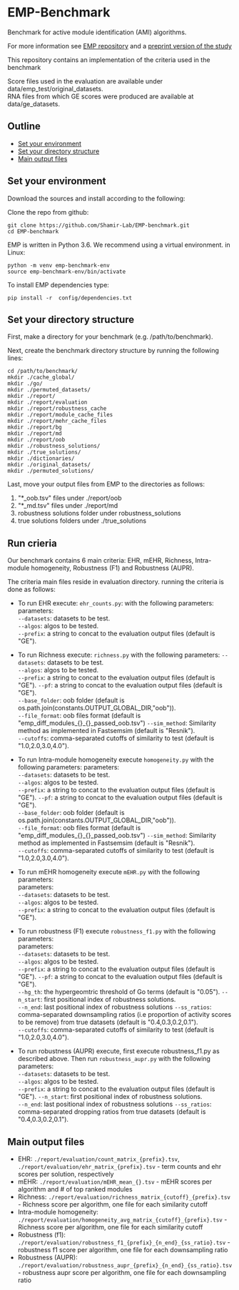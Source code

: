 # EMP-Benchmark

Benchmark for active module identification (AMI) algorithms.

For more information see [EMP repository][0] and a [preprint version of the study][1]

This repository contains an implementation of the criteria used in the benchmark  
  
Score files used in the evaluation are available under data/emp_test/original_datasets.  
RNA files from which GE scores were produced are available at data/ge_datasets.         
## Outline


- [Set your environment](#set-your-environment)
- [Set your directory structure](#integrate-your-nbmd-algorithm-with-emp)
- [Main output files](#main-output-files)

## Set your environment

Download the sources and install according to the following:

Clone the repo from github:
```
git clone https://github.com/Shamir-Lab/EMP-benchmark.git
cd EMP-benchmark
```

EMP is written in Python 3.6. We recommend using a virtual environment. in Linux:
```
python -m venv emp-benchmark-env
source emp-benchmark-env/bin/activate
```

To install EMP dependencies type:
```
pip install -r  config/dependencies.txt
```


## Set your directory structure

First, make a directory for your benchmark (e.g. /path/to/benchmark).

Next, create the benchmark directory structure by running the following lines: 

```
cd /path/to/benchmark/ 
mkdir ./cache_global/         
mkdir ./go/              
mkdir ./permuted_datasets/    
mkdir ./report/
mkdir ./report/evaluation
mkdir ./report/robustness_cache
mkdir ./report/module_cache_files
mkdir ./report/mehr_cache_files
mkdir ./report/bg
mkdir ./report/md
mkdir ./report/oob
mkdir ./robustness_solutions/ 
mkdir ./true_solutions/       
mkdir ./dictionaries/
mkdir ./original_datasets/    
mkdir ./permuted_solutions/
```

Last, move your output files from EMP to the directories as follows:
1. "*_oob.tsv" files under  ./report/oob
2. "*_md.tsv" files under  ./report/md
3. robustness solutions folder under robustness_solutions
4. true solutions folders under ./true_solutions

## Run crieria

Our benchmark contains 6 main criteria: EHR, mEHR, Richness, Intra-module homogeneity, Robustness (F1) and Robustness (AUPR).  

The criteria main files reside in evaluation directory. running the criteria is done as follows:

* To run EHR execute: `ehr_counts.py`: with the following parameters:
parameters:  
`--datasets`: datasets to be test.  
`--algos`: algos to be tested.  
`--prefix`: a string to concat to the evaluation output files (default is "GE").  
  
* To run Richness execute: `richness.py` with the following parameters:
`--datasets`: datasets to be test.  
`--algos`: algos to be tested.  
`--prefix`: a string to concat to the evaluation output files (default is "GE").
`--pf`: a string to concat to the evaluation output files (default is "GE").  
`--base_folder`: oob folder (default is os.path.join(constants.OUTPUT_GLOBAL_DIR,"oob")).  
`--file_format`: oob files format (default is "emp_diff_modules_{}_{}_passed_oob.tsv")
`--sim_method`: Similarity method as implemented in Fastsemsim (default is "Resnik").  
`--cutoffs`: comma-separated cutoffs of similarity to test (default is "1.0,2.0,3.0,4.0").

* To run Intra-module homogeneity execute `homogeneity.py` with the following parameters:
parameters:  
`--datasets`: datasets to be test.  
`--algos`: algos to be tested.  
`--prefix`: a string to concat to the evaluation output files (default is "GE").
`--pf`: a string to concat to the evaluation output files (default is "GE").  
`--base_folder`: oob folder (default is os.path.join(constants.OUTPUT_GLOBAL_DIR,"oob")).  
`--file_format`: oob files format (default is "emp_diff_modules_{}_{}_passed_oob.tsv")
`--sim_method`: Similarity method as implemented in Fastsemsim (default is "Resnik").  
`--cutoffs`: comma-separated cutoffs of similarity to test (default is "1.0,2.0,3.0,4.0").
  
* To run mEHR homogeneity execute `mEHR.py` with the following parameters:  
parameters:  
`--datasets`: datasets to be test.  
`--algos`: algos to be tested.  
`--prefix`: a string to concat to the evaluation output files (default is "GE").

  
* To run robustness (F1) execute `robustness_f1.py` with the following parameters:  
parameters:  
`--datasets`: datasets to be test.  
`--algos`: algos to be tested.  
`--prefix`: a string to concat to the evaluation output files (default is "GE").
`--pf`: a string to concat to the evaluation output files (default is "GE").  
`--hg_th`: the hypergeomtric threshold of Go terms (default is "0.05").
`--n_start`: first positional index of robustness solutions.  
`--n_end`: last positional index of robustness solutions
`--ss_ratios`: comma-separated downsampling ratios (i.e proportion of activity scores to be remove) from true datasets (default is "0.4,0.3,0.2,0.1").  
`--cutoffs`: comma-separated cutoffs of similarity to test (default is "1.0,2.0,3.0,4.0").

* To run robustness (AUPR) execute, first execute robustness_f1.py as described above. Then run `robustness_aupr.py` with the following parameters:  
`--datasets`: datasets to be test.  
`--algos`: algos to be tested.  
`--prefix`: a string to concat to the evaluation output files (default is "GE").
`--n_start`: first positional index of robustness solutions.  
`--n_end`: last positional index of robustness solutions
`--ss_ratios`: comma-separated dropping ratios from true datasets (default is "0.4,0.3,0.2,0.1"). 


## Main output files

* EHR: `./report/evaluation/count_matrix_{prefix}.tsv`, `./report/evaluation/ehr_matrix_{prefix}.tsv` - term counts and ehr scores per solution, respectively   
* mEHR: `./report/evaluation/mEHR_mean_{}.tsv` - mEHR scores per algorithm and # of top ranked modules 
* Richness: `./report/evaluation/richness_matrix_{cutoff}_{prefix}.tsv` - Richness score per algorithm, one file for each similarity cutoff   
* Intra-module homogeneity: `./report/evaluation/homogeneity_avg_matrix_{cutoff}_{prefix}.tsv` - Richness score per algorithm, one file for each similarity cutoff
* Robustness (f1): `./report/evaluation/robustness_f1_{prefix}_{n_end}_{ss_ratio}.tsv` - robustness f1 score per algorithm, one file for each downsampling ratio 
* Robustness (AUPR): `./report/evaluation/robustness_aupr_{prefix}_{n_end}_{ss_ratio}.tsv` - robustness aupr score per algorithm, one file for each downsampling ratio


[0]: https://github.com/Shamir-Lab/EMP
[1]:  https://www.biorxiv.org/content/10.1101/2020.03.10.984963v1
